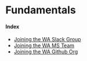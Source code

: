 # Fundamentals

#### Index
- [Joining the WA Slack Group](/wa_wiki/fundamentals/joining-the-sbel-slack-group)
- [Joining the WA MS Team](/wa_wiki/fundamentals/joining-the-wa-ms-team)
- [Joining the WA Github Org](/wa_wiki/fundamentals/joining-the-wa-github-org)